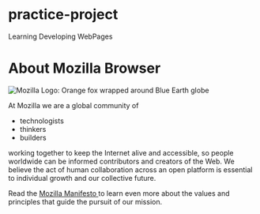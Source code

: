 # practice-project
Learning Developing WebPages

<!-- Here is a code for developing basic HTML page -->

<!DOCTYPE html>
<html>
<head>
	<title>Test Page</title>
</head>


<body>
<h1> About Mozilla Browser </h1>
<img src ="images\Headphones.jpg" alt="Mozilla Logo:  Orange fox wrapped around Blue Earth globe">
<p> At Mozilla we are a global community of </p>
<ul>
	<li> technologists</li>
	<li> thinkers</li>
	<li> builders</li>

</ul>

<p> working together to keep the Internet alive and accessible, so people worldwide can be informed contributors and creators of the Web. We believe the act of human collaboration across an open platform is essential to individual growth and our collective future. </p>
<p>Read the <a href="https://www.mozilla.org/en-US/about/manifesto/">Mozilla Manifesto </a> to learn even more about the values and principles that guide the pursuit of our mission.</p>
</body>
</html>
